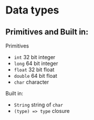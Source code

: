 #  Data types

## Primitives and Built in:

Primitives
- `int` 32 bit integer
- `long` 64 bit integer
- `float` 32 bit float
- `double` 64 bit float
- `char` character

Built in:
- `String` string of `char`
- `(type) => type` closure